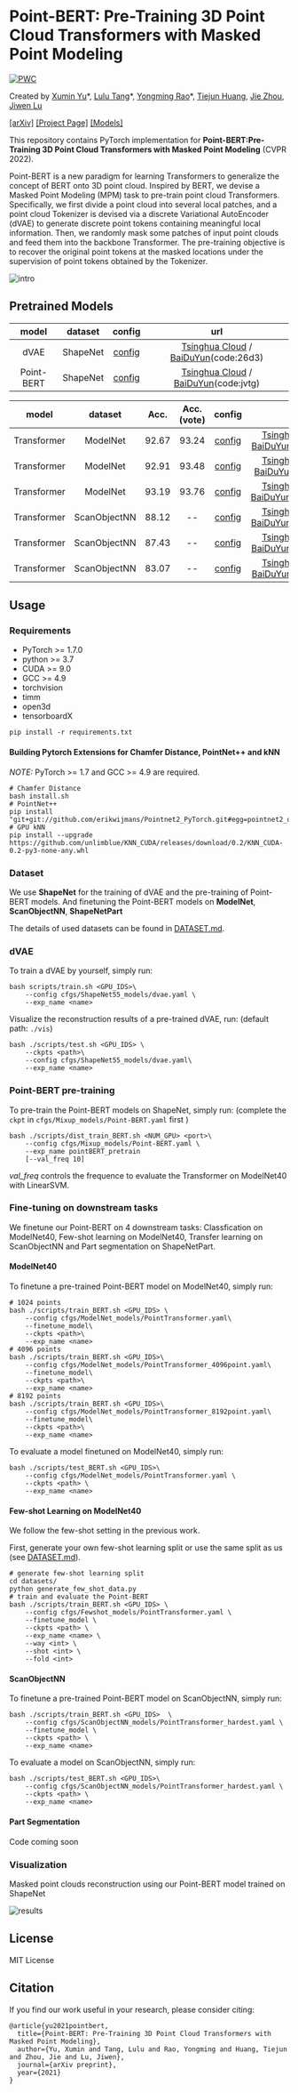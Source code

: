 # Point-BERT: Pre-Training 3D Point Cloud Transformers with Masked Point Modeling

[![PWC](https://img.shields.io/endpoint.svg?url=https://paperswithcode.com/badge/point-bert-pre-training-3d-point-cloud/3d-point-cloud-classification-on-scanobjectnn)](https://paperswithcode.com/sota/3d-point-cloud-classification-on-scanobjectnn?p=point-bert-pre-training-3d-point-cloud)

Created by [Xumin Yu](https://yuxumin.github.io/)\*, [Lulu Tang](https://github.com/lulutang0608)\*, [Yongming Rao](https://raoyongming.github.io/)\*, [Tiejun Huang](http://www.ai.pku.edu.cn/info/1139/1243.htm), [Jie Zhou](https://scholar.google.com/citations?user=6a79aPwAAAAJ&hl=en&authuser=1), [Jiwen Lu](https://scholar.google.com/citations?user=TN8uDQoAAAAJ&hl=en&authuser=1)

[[arXiv]](https://arxiv.org/abs/2111.14819) [[Project Page]](https://point-bert.ivg-research.xyz/) [[Models]](#pretrained-models)

This repository contains PyTorch implementation for __Point-BERT:Pre-Training 3D Point Cloud Transformers with Masked Point Modeling__ (CVPR 2022).

Point-BERT is a new paradigm for learning Transformers to generalize the concept of BERT onto 3D point cloud. Inspired by BERT, we devise a Masked Point Modeling (MPM) task to pre-train point cloud Transformers. Specifically, we first divide a point cloud into several local patches, and a point cloud Tokenizer is devised via a discrete Variational AutoEncoder (dVAE) to generate discrete point tokens containing meaningful local information. Then, we randomly mask some patches of input point clouds and feed them into the backbone Transformer. The pre-training objective is to recover the original point tokens at the masked locations under the supervision of point tokens obtained by the Tokenizer.

![intro](fig/pointbert.png)

<!-- ## 🔥News
- **2021-11-26** Code and Pretrained weight released. -->

## Pretrained Models

|model| dataset | config | url|
| :---: | :---: | :---: |  :---: | 
| dVAE |ShapeNet |  [config](cfgs/ShapeNet55_models/dvae.yaml)|  [Tsinghua Cloud](https://cloud.tsinghua.edu.cn/f/c76274f9afb34cdbb57e/?dl=1) / [BaiDuYun](https://pan.baidu.com/s/1tiO5nYmkQ8jesPNPVWrdYQ)(code:26d3) |
|Point-BERT| ShapeNet |  [config](cfgs/Mixup_models/Point-BERT.yaml)|  [Tsinghua Cloud](https://cloud.tsinghua.edu.cn/f/202b29805eea45d7be92/?dl=1) / [BaiDuYun](https://pan.baidu.com/s/1O0_9MYVTGcPcbBccfXZuog)(code:jvtg) |

|model| dataset  | Acc. | Acc. (vote) | config | url|
| :---:| :---: | :---: |  :---: | :---: | :---: |
| Transformer| ModelNet | 92.67 | 93.24 |  [config](cfgs/ModelNet_models/PointTransformer.yaml) | [Tsinghua Cloud](https://cloud.tsinghua.edu.cn/f/9be5d9dcbaeb48adb360/?dl=1) / [BaiDuYun](https://pan.baidu.com/s/1Ykb9UwOeZRDXGwYZpO_AAg )(code:tqow) |
| Transformer| ModelNet | 92.91 | 93.48 |[config](cfgs/ModelNet_models/PointTransformer_4096point.yaml) | [Tsinghua Cloud](https://cloud.tsinghua.edu.cn/f/121b2651374e4ab1ade6/?dl=1) / [BaiDuYun](https://pan.baidu.com/s/1n2GIrOX93hpO5pgmV0Q1vw)(code:tcin) | 
| Transformer| ModelNet | 93.19 |93.76 | [config](cfgs/ModelNet_models/PointTransformer_8192point.yaml) |  [Tsinghua Cloud](https://cloud.tsinghua.edu.cn/f/3ee8e437e07f4dc49738/?dl=1) / [BaiDuYun](https://pan.baidu.com/s/1o5DsEbPPA85dvuVuim8Y1Q)(code:k343) |
| Transformer| ScanObjectNN |88.12| -- |[config](cfgs/ScanObjectNN_models/PointTransformer_objectonly.yaml)| [Tsinghua Cloud](https://cloud.tsinghua.edu.cn/f/60260a3cbd8940f5bf0d/?dl=1) / [BaiDuYun](https://pan.baidu.com/s/1ZH0mLlJKmtB22xUUALP-dQ)(code:f0km) | 
| Transformer| ScanObjectNN |87.43| -- | [config](cfgs/ScanObjectNN_models/PointTransformer_objectbg.yaml) |[Tsinghua Cloud](https://cloud.tsinghua.edu.cn/f/c66c28c771e24cd588ad/?dl=1) / [BaiDuYun](https://pan.baidu.com/s/1nPiiDnV3qDmDqD17FW5rUg)(code:k3cb) | 
| Transformer| ScanObjectNN |83.07| -- | [config](cfgs/ScanObjectNN_models/PointTransformer_hardest.yaml) |[Tsinghua Cloud](https://cloud.tsinghua.edu.cn/f/2edb5b2810dc4bd9b796/?dl=1) / [BaiDuYun](https://pan.baidu.com/s/1ehxb9QPB2nkKYJixEMZeuw)(code:rxsw) | 


## Usage

### Requirements

- PyTorch >= 1.7.0
- python >= 3.7
- CUDA >= 9.0
- GCC >= 4.9 
- torchvision
- timm
- open3d
- tensorboardX

```
pip install -r requirements.txt
```

#### Building Pytorch Extensions for Chamfer Distance, PointNet++ and kNN

*NOTE:* PyTorch >= 1.7 and GCC >= 4.9 are required.

```
# Chamfer Distance
bash install.sh
# PointNet++
pip install "git+git://github.com/erikwijmans/Pointnet2_PyTorch.git#egg=pointnet2_ops&subdirectory=pointnet2_ops_lib"
# GPU kNN
pip install --upgrade https://github.com/unlimblue/KNN_CUDA/releases/download/0.2/KNN_CUDA-0.2-py3-none-any.whl
```

### Dataset

We use **ShapeNet** for the training of dVAE and the pre-training of Point-BERT models. And finetuning the Point-BERT models on **ModelNet**, **ScanObjectNN**, **ShapeNetPart**

The details of used datasets can be found in [DATASET.md](./DATASET.md).


### dVAE
To train a dVAE by yourself, simply run: 
```
bash scripts/train.sh <GPU_IDS>\
    --config cfgs/ShapeNet55_models/dvae.yaml \
    --exp_name <name>
```

Visualize the reconstruction results of a pre-trained dVAE, run: (default path: `./vis`)
```
bash ./scripts/test.sh <GPU_IDS> \
    --ckpts <path>\
    --config cfgs/ShapeNet55_models/dvae.yaml\
    --exp_name <name>
```

### Point-BERT pre-training
To pre-train the Point-BERT models on ShapeNet, simply run:
(complete the `ckpt` in `cfgs/Mixup_models/Point-BERT.yaml` first )
```
bash ./scripts/dist_train_BERT.sh <NUM_GPU> <port>\
    --config cfgs/Mixup_models/Point-BERT.yaml \
    --exp_name pointBERT_pretrain 
    [--val_freq 10]
```
*val_freq* controls the frequence to evaluate the Transformer on ModelNet40 with LinearSVM.

### Fine-tuning on downstream tasks
We finetune our Point-BERT on 4 downstream tasks: Classfication on ModelNet40, Few-shot learning on ModelNet40, Transfer learning on ScanObjectNN and Part segmentation on ShapeNetPart.

#### ModelNet40
To finetune a pre-trained Point-BERT model on ModelNet40, simply run:
```
# 1024 points
bash ./scripts/train_BERT.sh <GPU_IDS> \
    --config cfgs/ModelNet_models/PointTransformer.yaml\
    --finetune_model\
    --ckpts <path>\
    --exp_name <name>
# 4096 points
bash ./scripts/train_BERT.sh <GPU_IDS>\
    --config cfgs/ModelNet_models/PointTransformer_4096point.yaml\ 
    --finetune_model\ 
    --ckpts <path>\
    --exp_name <name>
# 8192 points
bash ./scripts/train_BERT.sh <GPU_IDS>\
    --config cfgs/ModelNet_models/PointTransformer_8192point.yaml\ 
    --finetune_model\ 
    --ckpts <path>\
    --exp_name <name>
```

To evaluate a model finetuned on ModelNet40, simply run:
```
bash ./scripts/test_BERT.sh <GPU_IDS>\
    --config cfgs/ModelNet_models/PointTransformer.yaml \
    --ckpts <path> \
    --exp_name <name>
```

#### Few-shot Learning on ModelNet40
We follow the few-shot setting in the previous work.

First, generate your own few-shot learning split or use the same split as us (see [DATASET.md](./DATASET.md)).
```
# generate few-shot learning split
cd datasets/
python generate_few_shot_data.py
# train and evaluate the Point-BERT
bash ./scripts/train_BERT.sh <GPU_IDS> \
    --config cfgs/Fewshot_models/PointTransformer.yaml \
    --finetune_model \
    --ckpts <path> \
    --exp_name <name> \
    --way <int> \
    --shot <int> \
    --fold <int>
```

#### ScanObjectNN
To finetune a pre-trained Point-BERT model on ScanObjectNN, simply run:
```
bash ./scripts/train_BERT.sh <GPU_IDS>  \
    --config cfgs/ScanObjectNN_models/PointTransformer_hardest.yaml \
    --finetune_model \
    --ckpts <path> \
    --exp_name <name>
```

To evaluate a model on ScanObjectNN, simply run:
```
bash ./scripts/test_BERT.sh <GPU_IDS>\
    --config cfgs/ScanObjectNN_models/PointTransformer_hardest.yaml \
    --ckpts <path> \
    --exp_name <name>
```

#### Part Segmentation
Code coming soon

### Visualization
Masked point clouds reconstruction using our Point-BERT model trained on ShapeNet

![results](fig/recon.png)

## License
MIT License

## Citation
If you find our work useful in your research, please consider citing: 
```
@article{yu2021pointbert,
  title={Point-BERT: Pre-Training 3D Point Cloud Transformers with Masked Point Modeling},
  author={Yu, Xumin and Tang, Lulu and Rao, Yongming and Huang, Tiejun and Zhou, Jie and Lu, Jiwen},
  journal={arXiv preprint},
  year={2021}
}
```
